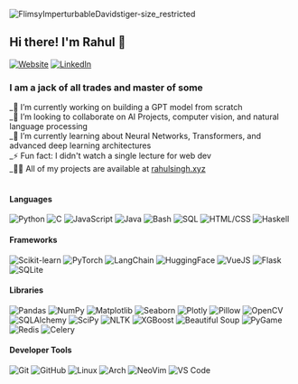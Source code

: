 ![FlimsyImperturbableDavidstiger-size_restricted](https://github.com/Rahul-1337/Rahul-1337/assets/137313478/5e740ac0-64af-49a5-a32f-1cf91548e519)

## Hi there! I'm Rahul 👋

[![Website](https://img.shields.io/badge/Portfolio-rahulsingh.xyz-blue?style=flat-square)](https://rahulsingh.xyz)  [![LinkedIn](https://img.shields.io/badge/LinkedIn-Connect-blue?style=flat-square&logo=linkedin)](https://linkedin.com/in/azeebneuron)



### I am a jack of all trades and master of some
_🔭 I’m currently working on building a GPT model from scratch <br>
_👯 I’m looking to collaborate on AI Projects, computer vision, and natural language processing <br>
_🌱 I’m currently learning about Neural Networks, Transformers, and advanced deep learning architectures<br>
_⚡ Fun fact: I didn't watch a single lecture for web dev<br>
_👨‍💻 All of my projects are available at [rahulsingh.xyz](https://www.rahulsingh.xyz/) <br>
<br>





#### **Languages**
![Python](https://img.shields.io/badge/Python-3776AB?style=for-the-badge&logo=python&logoColor=white)
![C](https://img.shields.io/badge/C-00599C?style=for-the-badge&logo=c&logoColor=white)
![JavaScript](https://img.shields.io/badge/JavaScript-F7DF1E?style=for-the-badge&logo=javascript&logoColor=black)
![Java](https://img.shields.io/badge/Java-ED8B00?style=for-the-badge&logo=openjdk&logoColor=white)
![Bash](https://img.shields.io/badge/Bash-4EAA25?style=for-the-badge&logo=gnu-bash&logoColor=white)
![SQL](https://img.shields.io/badge/SQL-4479A1?style=for-the-badge&logo=mysql&logoColor=white)
![HTML/CSS](https://img.shields.io/badge/HTML5-E34F26?style=for-the-badge&logo=html5&logoColor=white)
![Haskell](https://img.shields.io/badge/Haskell-5D4F85?style=for-the-badge&logo=haskell&logoColor=white)

#### **Frameworks**
![Scikit-learn](https://img.shields.io/badge/Scikit_Learn-F7931E?style=for-the-badge&logo=scikit-learn&logoColor=white)
![PyTorch](https://img.shields.io/badge/PyTorch-EE4C2C?style=for-the-badge&logo=pytorch&logoColor=white)
![LangChain](https://img.shields.io/badge/LangChain-000000?style=for-the-badge&logo=langchain&logoColor=white)
![HuggingFace](https://img.shields.io/badge/HuggingFace-FFD21E?style=for-the-badge&logo=huggingface&logoColor=black)
![VueJS](https://img.shields.io/badge/Vue.js-4FC08D?style=for-the-badge&logo=vue.js&logoColor=white)
![Flask](https://img.shields.io/badge/Flask-000000?style=for-the-badge&logo=flask&logoColor=white)
![SQLite](https://img.shields.io/badge/SQLite-003B57?style=for-the-badge&logo=sqlite&logoColor=white)

#### **Libraries**
![Pandas](https://img.shields.io/badge/Pandas-150458?style=for-the-badge&logo=pandas&logoColor=white)
![NumPy](https://img.shields.io/badge/NumPy-013243?style=for-the-badge&logo=numpy&logoColor=white)
![Matplotlib](https://img.shields.io/badge/Matplotlib-11557C?style=for-the-badge&logo=matplotlib&logoColor=white)
![Seaborn](https://img.shields.io/badge/Seaborn-000000?style=for-the-badge&logo=seaborn&logoColor=white)
![Plotly](https://img.shields.io/badge/Plotly-3D4CFF?style=for-the-badge&logo=plotly&logoColor=white)
![Pillow](https://img.shields.io/badge/Pillow-003A57?style=for-the-badge&logo=pillow&logoColor=white)
![OpenCV](https://img.shields.io/badge/OpenCV-5C3D1B?style=for-the-badge&logo=opencv&logoColor=white)
![SQLAlchemy](https://img.shields.io/badge/SQLAlchemy-6B1E2B?style=for-the-badge&logo=sqlalchemy&logoColor=white)
![SciPy](https://img.shields.io/badge/SciPy-8CAAE6?style=for-the-badge&logo=scipy&logoColor=white)
![NLTK](https://img.shields.io/badge/NLTK-FFD21E?style=for-the-badge&logo=nltk&logoColor=white)
![XGBoost](https://img.shields.io/badge/XGBoost-3776AB?style=for-the-badge&logo=xgboost&logoColor=white)
![Beautiful Soup](https://img.shields.io/badge/Beautiful_Soup-000000?style=for-the-badge&logo=beautifulsoup&logoColor=white)
![PyGame](https://img.shields.io/badge/PyGame-FF7F00?style=for-the-badge&logo=pygame&logoColor=white)
![Redis](https://img.shields.io/badge/Redis-DC382D?style=for-the-badge&logo=redis&logoColor=white)
![Celery](https://img.shields.io/badge/Celery-37814A?style=for-the-badge&logo=celery&logoColor=white)

#### **Developer Tools**
![Git](https://img.shields.io/badge/Git-F05032?style=for-the-badge&logo=git&logoColor=white)
![GitHub](https://img.shields.io/badge/GitHub-181717?style=for-the-badge&logo=github&logoColor=white)
![Linux](https://img.shields.io/badge/Linux-FCC624?style=for-the-badge&logo=linux&logoColor=black)
![Arch](https://img.shields.io/badge/Arch_Linux-1793D1?style=for-the-badge&logo=arch-linux&logoColor=white)
![NeoVim](https://img.shields.io/badge/NeoVim-57A143?style=for-the-badge&logo=neovim&logoColor=white)
![VS Code](https://img.shields.io/badge/VS_Code-007ACC?style=for-the-badge&logo=visual-studio-code&logoColor=white)























